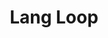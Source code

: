---
layout: loop
title: Lang Loop
description: Lang loop.
sidebar: loop
lang: en
subnav: loop_lang
uses_global_argument: true
returns_global_outputs: { countable : true, timestampable : true, versionable : false }
type: lang
arguments :
    - {name: "id", description: "A single or list of lang ids.", example: "id=\"2\""}
    - {name: "exclude", description: "A single or list of lang ids.", example: "exclude=\"2\", exclude=\"1,3\""}
    - {name: "code", description: "A single or list of lang code.", example: "code=\"fr\", code=\"fr,en\"", from_version: \"2.2\"}
    - {name: "locale", description: "A single or list of lang locale.", example: "code=\"fr_FR\", code=\"fr_FR,fr_CA\"", from_version: \"2.2\"}
    - {name: "default_only", description: "returns only the default language", default: "false", example: "default_only=\"true\"", from_version: \"2.2\"}
    - {name: "exclude_default", description: "exclude the default language from results", default: "false", example: "exclude_default=\"true\""}
    - {
      name: "order", description: "A list of values", example: "order=\"alpha_reverse\"", default: "position",
      expected_values: [
          {name: "id",           description: "sort results by ascending id order"},
          {name: "id_reverse",   description: "sort result by descending id order"},
          {name: "alpha",        description: "sort results by lang title ascending alphabetic order"},
          {name: "alpha_reverse", description: "sort results by lang title descending alphabetic order"},
          {name: "position",         description: "sort result by ascending position order"},
          {name: "position_reverse", description: "sort result by descending position order"}
      ]
    }

outputs :
    - {name: "$ID", description: "the order id"}
    - {name: "$TITLE", description: "lang title"}
    - {name: "$CODE", description: "lang code, example : fr"}
    - {name: "$LOCALE", description: "lang locale, example : fr_FR"}
    - {name: "$URL", description: "the lang URL, only if a specific URL is defined for each lang"}
    - {name: "$IS_DEFAULT", description: "check if the current result is the default one"}
    - {name: "$DATE_FORMAT", description: "the lang date format"}
    - {name: "$TIME_FORMAT", description: "the lang time format"}
    - {name: "$DECIMAL_SEPARATOR", description: "the lang decimal separator, such as , or .", from_version: \"2.2\"}
    - {name: "$THOUSANDS_SEPARATOR", description: "the lang thousangs separator", from_version: \"2.2\"}
    - {name: "$DECIMAL_COUNT", description: "the number of digits after the decimal separator", from_version: \"2.2\"}
    - {name: "$POSITION", description: "lang position"}


---